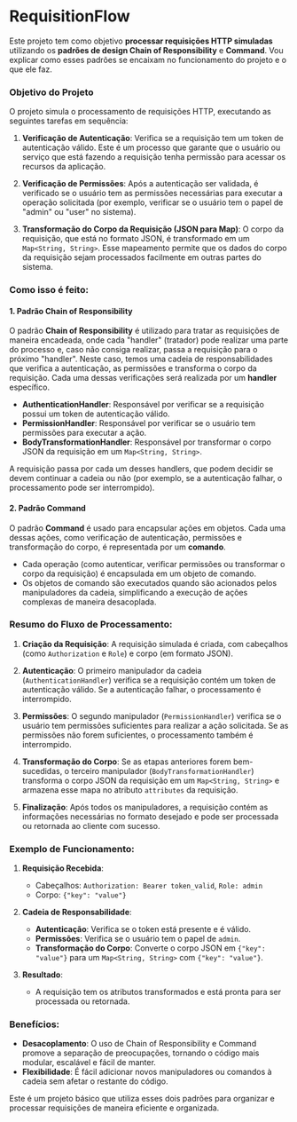 # RequisitionFlow

Este projeto tem como objetivo **processar requisições HTTP simuladas** utilizando os **padrões de design Chain of Responsibility** e **Command**. Vou explicar como esses padrões se encaixam no funcionamento do projeto e o que ele faz.

### Objetivo do Projeto

O projeto simula o processamento de requisições HTTP, executando as seguintes tarefas em sequência:

1. **Verificação de Autenticação**: Verifica se a requisição tem um token de autenticação válido. Este é um processo que garante que o usuário ou serviço que está fazendo a requisição tenha permissão para acessar os recursos da aplicação.

2. **Verificação de Permissões**: Após a autenticação ser validada, é verificado se o usuário tem as permissões necessárias para executar a operação solicitada (por exemplo, verificar se o usuário tem o papel de "admin" ou "user" no sistema).

3. **Transformação do Corpo da Requisição (JSON para Map)**: O corpo da requisição, que está no formato JSON, é transformado em um `Map<String, String>`. Esse mapeamento permite que os dados do corpo da requisição sejam processados facilmente em outras partes do sistema.

### Como isso é feito:

#### 1. Padrão Chain of Responsibility

O padrão **Chain of Responsibility** é utilizado para tratar as requisições de maneira encadeada, onde cada "handler" (tratador) pode realizar uma parte do processo e, caso não consiga realizar, passa a requisição para o próximo "handler". Neste caso, temos uma cadeia de responsabilidades que verifica a autenticação, as permissões e transforma o corpo da requisição. Cada uma dessas verificações será realizada por um **handler** específico.

* **AuthenticationHandler**: Responsável por verificar se a requisição possui um token de autenticação válido.
* **PermissionHandler**: Responsável por verificar se o usuário tem permissões para executar a ação.
* **BodyTransformationHandler**: Responsável por transformar o corpo JSON da requisição em um `Map<String, String>`.

A requisição passa por cada um desses handlers, que podem decidir se devem continuar a cadeia ou não (por exemplo, se a autenticação falhar, o processamento pode ser interrompido).

#### 2. Padrão Command

O padrão **Command** é usado para encapsular ações em objetos. Cada uma dessas ações, como verificação de autenticação, permissões e transformação do corpo, é representada por um **comando**.

* Cada operação (como autenticar, verificar permissões ou transformar o corpo da requisição) é encapsulada em um objeto de comando.
* Os objetos de comando são executados quando são acionados pelos manipuladores da cadeia, simplificando a execução de ações complexas de maneira desacoplada.

### Resumo do Fluxo de Processamento:

1. **Criação da Requisição**: A requisição simulada é criada, com cabeçalhos (como `Authorization` e `Role`) e corpo (em formato JSON).

2. **Autenticação**: O primeiro manipulador da cadeia (`AuthenticationHandler`) verifica se a requisição contém um token de autenticação válido. Se a autenticação falhar, o processamento é interrompido.

3. **Permissões**: O segundo manipulador (`PermissionHandler`) verifica se o usuário tem permissões suficientes para realizar a ação solicitada. Se as permissões não forem suficientes, o processamento também é interrompido.

4. **Transformação do Corpo**: Se as etapas anteriores forem bem-sucedidas, o terceiro manipulador (`BodyTransformationHandler`) transforma o corpo JSON da requisição em um `Map<String, String>` e armazena esse mapa no atributo `attributes` da requisição.

5. **Finalização**: Após todos os manipuladores, a requisição contém as informações necessárias no formato desejado e pode ser processada ou retornada ao cliente com sucesso.

### Exemplo de Funcionamento:

1. **Requisição Recebida**:

    * Cabeçalhos: `Authorization: Bearer token_valid`, `Role: admin`
    * Corpo: `{"key": "value"}`

2. **Cadeia de Responsabilidade**:

    * **Autenticação**: Verifica se o token está presente e é válido.
    * **Permissões**: Verifica se o usuário tem o papel de `admin`.
    * **Transformação do Corpo**: Converte o corpo JSON em `{"key": "value"}` para um `Map<String, String>` com `{"key": "value"}`.

3. **Resultado**:

    * A requisição tem os atributos transformados e está pronta para ser processada ou retornada.

### Benefícios:

* **Desacoplamento**: O uso de Chain of Responsibility e Command promove a separação de preocupações, tornando o código mais modular, escalável e fácil de manter.
* **Flexibilidade**: É fácil adicionar novos manipuladores ou comandos à cadeia sem afetar o restante do código.

Este é um projeto básico que utiliza esses dois padrões para organizar e processar requisições de maneira eficiente e organizada.
